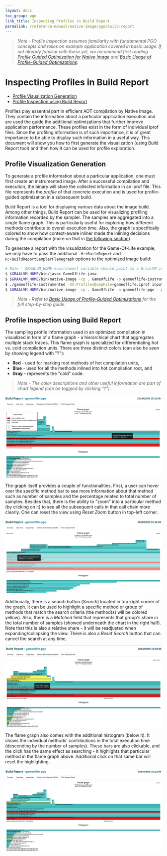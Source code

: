 ```yaml
---
layout: docs
toc_group: pgo
link_title: Inspecting Profiles in Build Report
permalink: /reference-manual/native-image/pgo/build-report
---
```


> *Note - Profile inspection assumes familiarity with fundamental PGO concepts and relies on example
application covered in basic usage. If not already familiar with these yet, we recommend first
reading [Profile Guided Optimization for Native Image](PGO.md) and [Basic Usage of Profile-Guided
Optimizations](PGO-Basic-Usage.md).*

# Inspecting Profiles in Build Report

* [Profile Visualization Generation](#profile-visualization-generation)
* [Profile Inspection using Build Report](#profile-inspection-using-build-report)

Profiles play essential part in efficient AOT compilation by Native Image. They contain the information
about a particular application execution and are used the guide the additional optimizations that
further improve application performance. These profiles exist in the form of individual iprof files.
Since the profiling information is of such importance, it is of great importance to be able to
display such information in a useful way. This document will show you how to first generate the
visualization (using Build Report tool) and then how it can be used for profile exploration.

## Profile Visualization Generation

To generate a profile information about a particular application, one must first create an
instrumented image. After a successful compilation and execution, the binary will store the collected
information in an iprof file. This file represents the *profile* of that concrete execution and is
used for profile-guided optimization in a subsequent build.

Build Report is a tool for displaying various data about the image build. Among other things, Build
Report can be used for visualizing profiling information recorded by the sampler. The samples are
aggregated into a single flame graph. This is particularly useful for exploring how different methods
contribute to overall execution time. Also, the graph is specifically colored to show how context-aware
inliner made the inlining decisions during the compilation (more on that in [the following section](
#profile-inspection-using-build-report)).

To generate a report with the visualization for the Game-Of-Life example, we only have to pass the
additional `-H:+BuildReport` and `-H:+BuildReportSamplerFlamegraph` options to the optimized image
build:

``` bash
# Note - GRAALVM_HOME environment variable should point to a GraalVM installation.
$ $GRAALVM_HOME/bin/javac GameOfLife.java
$ $GRAALVM_HOME/bin/native-image -cp . GameOfLife -o gameoflife-instrumented --pgo-instrument
$ ./gameoflife-instrumented -XX:ProfilesDumpFile=gameoflife.iprof input.txt output.txt 10
$ $GRAALVM_HOME/bin/native-image -cp . GameOfLife -o gameoflife-pgo --pgo=gameoflife.iprof -H:+BuildReport -H:+BuildReportSamplerFlamegraph
```

> *Note - Refer to [Basic Usage of Profile-Guided Optimizations](PGO-Basic-Usage.md) for the full
step-by-step guide.*

## Profile Inspection using Build Report

The sampling profile information used in an optimized compilation in visualized in form of a flame
graph - a hierarchical chart that aggregates multiple stack traces. This flame graph is specialized
for differentiating hot vs. cold compilation units. There are three distinct colors (can also be seen
by showing legend with "?"):

- **Red** - used for marking root methods of hot compilation units,
- **Blue** - used for all the methods inlined into hot compilation root, and
- **Gray** - represents the "cold" code.

> *Note - The color descriptions and other useful information are part of chart legend (can be toggled
by clicking "?").*

![Flame Graph Preview](images/pgo-flame-graph-preview.png)

The graph itself provides a couple of functionalities. First, a user can hover over the specific
method bar to see more information about that method such as number of samples and the percentage
related to total number of samples. Besides that, there is the ability to "zoom" into a particular
method (by clicking on it) to see all the subsequent calls in that call chain more clearly. One can
reset the view using *Reset Zoom* button in top-left corner.

![Flame Graph Zoom](images/pgo-flame-graph-zoom.png)

Additionally, there is a search button (*Search*) located in top-right corner of the graph. It can be
used to highlight a specific method or group of methods that match the search criteria (the method(s)
will be colored yellow). Also, there is a *Matched* field that represents that group's share in the
total number of samples (showed underneath the chart in the right half). Note that this is also a
relative share - it will be readjusted when expanding/collapsing the view. There is also a *Reset
Search* button that can cancel the search at any time.

![Flame Graph Search](images/pgo-flame-graph-search.png)

The flame graph also comes with the additional histogram (below it). It shows the individual methods'
contributions in the total execution time (descending by the number of samples). These bars are also
clickable, and the click has the same effect as searching - it highlights that particular method in
the flame graph above. Additional click on that same bar will reset the highlighting.

![Histogram Highlight](images/pgo-histogram-highlight.png)
